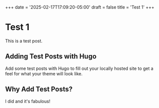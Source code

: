 +++
date = '2025-02-17T17:09:20-05:00'
draft = false
title = 'Test 1'
+++

# Test 1

This is a test post.

## Adding Test Posts with Hugo

Add some test posts with Hugo to fill out your locally hosted site to get a feel for what your theme
will look like.

## Why Add Test Posts?

I did and it's fabulous!
